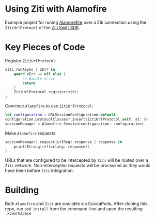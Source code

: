 # Using Ziti with Alamofire

Example project for runing [Alamorefire](https://github.com/Alamofire/Alamofire) over a Ziti connection using the `ZitiUrlProtocol` of the [Ziti Swift SDK](https://github.com/openziti/ziti-sdk-swift).

# Key Pieces of Code

Register `ZitiUrlProtocol`:
```swift
ziti.runAsync { zErr in
    guard zErr == nil else {
        // Handle error
        return
    }
    ZitiUrlProtocol.register(ziti)
}
```

Convince `Alamofire` to use `ZitiUrlProtocol`:
```swift
let configuration = URLSessionConfiguration.default
configuration.protocolClasses?.insert(ZitiUrlProtocol.self, at: 0)
sessionManager = Alamofire.Session(configuration: configuration)
```

Make `Alamofire` requests:
```swift
sessionManager?.request(urlReq).response { response in
    print(String(reflecting: response))
}
```
URLs that are configured to be intercepted by `Ziti` will be routed over a `Ziti` network. Non-intercepted requests will be processed as they would have been before `Ziti` integration.

# Building
Both `Alamofire` and `Ziti` are available via CocoaPods.  After cloning this repo, run `pod install` from the command-line and open the resulting `.xcworkspace` 
